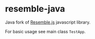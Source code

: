 # resemble-java
Java fork of <a href="https://github.com/Huddle/Resemble.js" target="_blank">Resemble.js</a> javascript library.

For basic usage see main class `TestApp`.
